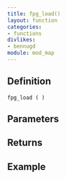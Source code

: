 ```yaml
---
title: fpg_load()
layout: function
categories:
- functions
divlikes:
- bennugd
module: mod_map
---
```


## Definition

    fpg_load ( )

## Parameters

## Returns

## Example
